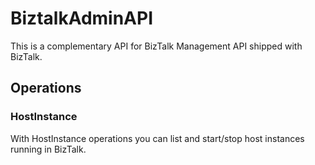 # BiztalkAdminAPI

This is a complementary API for BizTalk Management API shipped with BizTalk.

## Operations 

### HostInstance

With HostInstance operations you can list and start/stop host instances running in BizTalk. 

